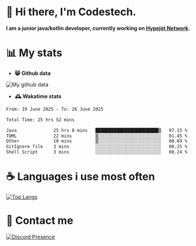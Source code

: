 # 👋 Hi there, I'm Codestech.
**I am a junior java/kotlin developer, currently working on [Hypejet Network](https://github.com/Hypejet).**

# 📊 My stats
- **😸 Github data**

![My github data](https://github-readme-stats.vercel.app/api?username=Codestech1&count_private=true&include_all_commits=true&theme=codeSTACKr)

- **🕰️ Wakatime stats**
<!--START_SECTION:waka-->

```txt
From: 19 June 2025 - To: 26 June 2025

Total Time: 25 hrs 52 mins

Java              25 hrs 8 mins   ████████████████████████▒   97.15 %
TOML              22 mins         ▒░░░░░░░░░░░░░░░░░░░░░░░░   01.45 %
Other             10 mins         ▒░░░░░░░░░░░░░░░░░░░░░░░░   00.69 %
GitIgnore file    3 mins          ░░░░░░░░░░░░░░░░░░░░░░░░░   00.25 %
Shell Script      3 mins          ░░░░░░░░░░░░░░░░░░░░░░░░░   00.24 %
```

<!--END_SECTION:waka-->

# ☕ Languages i use most often
[![Top Langs](https://github-readme-stats.vercel.app/api/top-langs/?username=Codestech1&layout=compact&langs_count=8&exclude_repo=window5000.github.io&theme=codeSTACKr)](https://github.com/anuraghazra/github-readme-stats)

# 💬 Contact me
[![Discord Presence](https://lanyard.cnrad.dev/api/650718742157852740)](https://discord.com/users/650718742157852740)
</br>
